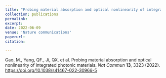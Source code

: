 ```yaml
---
title: "Probing material absorption and optical nonlinearity of integrated photonic materials"
collection: publications
permalink: 
excerpt: 
date: 2022-06-09
venue: 'Nature communications'
paperurl: 
citation:

---
```

Gao, M., Yang, QF., Ji, QX. et al. Probing material absorption and optical nonlinearity of integrated photonic materials. <i>Nat Commun</i> <b>13</b>, 3323 (2022). <a href="https://doi.org/10.1038/s41467-022-30966-5" target="_blank">https://doi.org/10.1038/s41467-022-30966-5</a>
